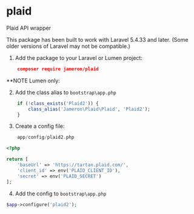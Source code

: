 # plaid
Plaid API wrapper

This package has been built to work with Laravel 5.4.33 and later. (Some older versions of Laravel may not be compatible.)

1) Add the package to your Laravel or Lumen project:

```json
    composer require jameron/plaid
```

**NOTE  Lumen only:

2) Add the class alias to `bootstrap\app.php`

```php
    if (!class_exists('Plaid2')) {
        class_alias('Jameron\Plaid\Plaid', 'Plaid2');
    }
```

3) Create a config file:

```php
    app/config/plaid2.php
```

```php
<?php

return [
    'baseUrl' => 'https://tartan.plaid.com/',
    'client_id' => env('PLAID_CLIENT_ID'),
    'secret' => env('PLAID_SECRET')
];
```

4) Add the config to `bootstrap\app.php`

```php
$app->configure('plaid2');
```
